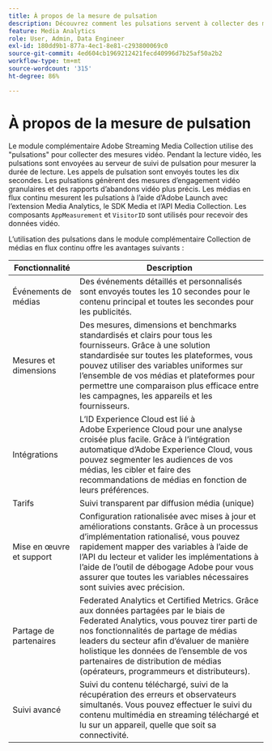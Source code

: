 ```yaml
---
title: À propos de la mesure de pulsation
description: Découvrez comment les pulsations servent à collecter des mesures vidéo.
feature: Media Analytics
role: User, Admin, Data Engineer
exl-id: 180dd9b1-877a-4ec1-8e81-c293800069c0
source-git-commit: 4ed604cb1969212421fecd40996d7b25af50a2b2
workflow-type: tm+mt
source-wordcount: '315'
ht-degree: 86%

---
```


# À propos de la mesure de pulsation

Le module complémentaire Adobe Streaming Media Collection utilise des &quot;pulsations&quot; pour collecter des mesures vidéo. Pendant la lecture vidéo, les pulsations sont envoyées au serveur de suivi de pulsation pour mesurer la durée de lecture. Les appels de pulsation sont envoyés toutes les dix secondes. Les pulsations génèrent des mesures d’engagement vidéo granulaires et des rapports d’abandons vidéo plus précis. Les médias en flux continu mesurent les pulsations à l’aide d’Adobe Launch avec l’extension Media Analytics, le SDK Media et l’API Media Collection. Les composants `AppMeasurement` et `VisitorID` sont utilisés pour recevoir des données vidéo.

L’utilisation des pulsations dans le module complémentaire Collection de médias en flux continu offre les avantages suivants :

| Fonctionnalité | Description |
|---|---|
| Événements de médias | Des événements détaillés et personnalisés sont envoyés toutes les 10 secondes pour le contenu principal et toutes les secondes pour les publicités. |
| Mesures et dimensions | Des mesures, dimensions et benchmarks standardisés et clairs pour tous les fournisseurs. Grâce à une solution standardisée sur toutes les plateformes, vous pouvez utiliser des variables uniformes sur l’ensemble de vos médias et plateformes pour permettre une comparaison plus efficace entre les campagnes, les appareils et les fournisseurs. |
| Intégrations | L’ID Experience Cloud est lié à Adobe Experience Cloud pour une analyse croisée plus facile. Grâce à l’intégration automatique d’Adobe Experience Cloud, vous pouvez segmenter les audiences de vos médias, les cibler et faire des recommandations de médias en fonction de leurs préférences. |
| Tarifs | Suivi transparent par diffusion média (unique) |
| Mise en œuvre et support | Configuration rationalisée avec mises à jour et améliorations constants. Grâce à un processus d’implémentation rationalisé, vous pouvez rapidement mapper des variables à l’aide de l’API du lecteur et valider les implémentations à l’aide de l’outil de débogage Adobe pour vous assurer que toutes les variables nécessaires sont suivies avec précision. |
| Partage de partenaires | Federated Analytics et Certified Metrics. Grâce aux données partagées par le biais de Federated Analytics, vous pouvez tirer parti de nos fonctionnalités de partage de médias leaders du secteur afin d’évaluer de manière holistique les données de l’ensemble de vos partenaires de distribution de médias (opérateurs, programmeurs et distributeurs). |
| Suivi avancé | Suivi du contenu téléchargé, suivi de la récupération des erreurs et observateurs simultanés. Vous pouvez effectuer le suivi du contenu multimédia en streaming téléchargé et lu sur un appareil, quelle que soit sa connectivité. |
